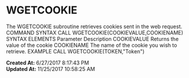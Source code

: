 # WGETCOOKIE

The WGETCOOKIE subroutine retrieves cookies sent in the web request. COMMAND SYNTAX CALL WGETCOOKIE(COOKIEVALUE,COOKIENAME) SYNTAX ELEMENTS Parameter Description COOKIEVALUE Returns the value of the cookie COOKIENAME The name of the cookie you wish to retrieve. EXAMPLE CALL WGETCOOKIE(TOKEN,"Token")  

**Created At:** 6/27/2017 8:17:43 PM  
**Updated At:** 11/25/2017 10:58:25 AM  

